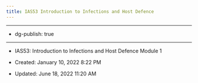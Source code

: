 ```yaml
---
title: IAS53 Introduction to Infections and Host Defence 
---
```


- --

- dg-publish: true

- --

- IAS53: Introduction to Infections and Host Defence Module 1

- Created: January 10, 2022 8:22 PM

- Updated: June 18, 2022 11:20 AM
